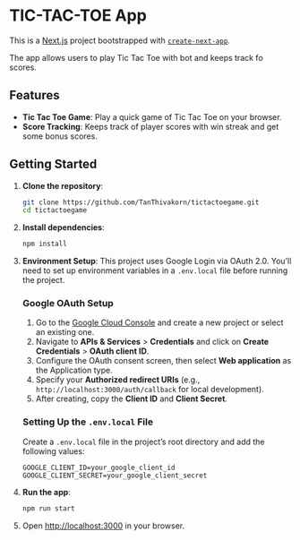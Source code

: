 # TIC-TAC-TOE App

This is a [Next.js](https://nextjs.org/) project bootstrapped with [`create-next-app`](https://github.com/vercel/next.js/tree/canary/packages/create-next-app).

The app allows users to play Tic Tac Toe with bot and keeps track fo scores.

## Features

- **Tic Tac Toe Game**: Play a quick game of Tic Tac Toe on your browser.
- **Score Tracking**: Keeps track of player scores with win streak and get some bonus scores.

## Getting Started

1. **Clone the repository**:

   ```bash
   git clone https://github.com/TanThivakorn/tictactoegame.git
   cd tictactoegame
   ```

2. **Install dependencies**:

   ```bash
   npm install
   ```

3. **Environment Setup**:
   This project uses Google Login via OAuth 2.0. You’ll need to set up environment variables in a `.env.local` file before running the project.

    ### Google OAuth Setup

    1. Go to the [Google Cloud Console](https://console.cloud.google.com/) and create a new project or select an existing one.
    2. Navigate to **APIs & Services** > **Credentials** and click on **Create Credentials** > **OAuth client ID**.
    3. Configure the OAuth consent screen, then select **Web application** as the Application type.
    4. Specify your **Authorized redirect URIs** (e.g., `http://localhost:3000/auth/callback` for local development).
    5. After creating, copy the **Client ID** and **Client Secret**.

    ### Setting Up the `.env.local` File

    Create a `.env.local` file in the project’s root directory and add the following values:

    ```plaintext
    GOOGLE_CLIENT_ID=your_google_client_id
    GOOGLE_CLIENT_SECRET=your_google_client_secret

4. **Run the app**:
    ```bash
    npm run start
    ```

5. Open [http://localhost:3000](http://localhost:3000) in your browser.
